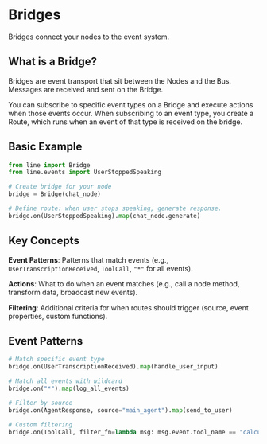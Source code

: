 # Bridges

Bridges connect your nodes to the event system.

## What is a Bridge?

Bridges are event transport that sit between the Nodes and the Bus. Messages are received and sent on the Bridge.

You can subscribe to specific event types on a Bridge and execute actions when those events occur. When subscribing to an event type, you create a Route, which runs when an event of that type is received on the bridge. 

## Basic Example

```python
from line import Bridge
from line.events import UserStoppedSpeaking

# Create bridge for your node
bridge = Bridge(chat_node)

# Define route: when user stops speaking, generate response.
bridge.on(UserStoppedSpeaking).map(chat_node.generate)
```

## Key Concepts

**Event Patterns**: Patterns that match events (e.g., `UserTranscriptionReceived`, `ToolCall`, `"*"` for all events).

**Actions**: What to do when an event matches (e.g., call a node method, transform data, broadcast new events).

**Filtering**: Additional criteria for when routes should trigger (source, event properties, custom functions).

## Event Patterns

```python
# Match specific event type
bridge.on(UserTranscriptionReceived).map(handle_user_input)

# Match all events with wildcard
bridge.on("*").map(log_all_events)

# Filter by source
bridge.on(AgentResponse, source="main_agent").map(send_to_user)

# Custom filtering
bridge.on(ToolCall, filter_fn=lambda msg: msg.event.tool_name == "calculator").map(handle_calc)
```
